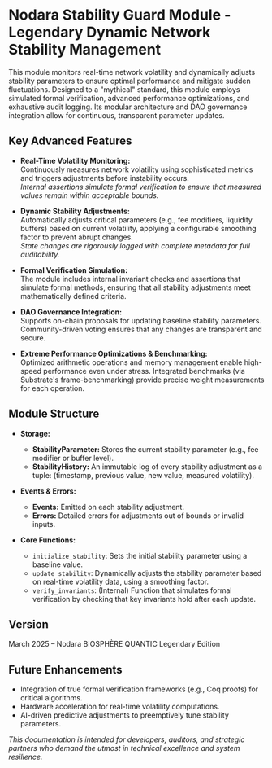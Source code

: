 # Nodara Stability Guard Module - Legendary Dynamic Network Stability Management

This module monitors real-time network volatility and dynamically adjusts stability parameters to ensure optimal performance and mitigate sudden fluctuations. Designed to a "mythical" standard, this module employs simulated formal verification, advanced performance optimizations, and exhaustive audit logging. Its modular architecture and DAO governance integration allow for continuous, transparent parameter updates.

## Key Advanced Features

- **Real-Time Volatility Monitoring:**  
  Continuously measures network volatility using sophisticated metrics and triggers adjustments before instability occurs.  
  *Internal assertions simulate formal verification to ensure that measured values remain within acceptable bounds.*

- **Dynamic Stability Adjustments:**  
  Automatically adjusts critical parameters (e.g., fee modifiers, liquidity buffers) based on current volatility, applying a configurable smoothing factor to prevent abrupt changes.  
  *State changes are rigorously logged with complete metadata for full auditability.*

- **Formal Verification Simulation:**  
  The module includes internal invariant checks and assertions that simulate formal methods, ensuring that all stability adjustments meet mathematically defined criteria.

- **DAO Governance Integration:**  
  Supports on-chain proposals for updating baseline stability parameters. Community-driven voting ensures that any changes are transparent and secure.

- **Extreme Performance Optimizations & Benchmarking:**  
  Optimized arithmetic operations and memory management enable high-speed performance even under stress. Integrated benchmarks (via Substrate's frame-benchmarking) provide precise weight measurements for each operation.

## Module Structure

- **Storage:**
  - **StabilityParameter:** Stores the current stability parameter (e.g., fee modifier or buffer level).
  - **StabilityHistory:** An immutable log of every stability adjustment as a tuple: (timestamp, previous value, new value, measured volatility).

- **Events & Errors:**
  - **Events:** Emitted on each stability adjustment.
  - **Errors:** Detailed errors for adjustments out of bounds or invalid inputs.

- **Core Functions:**
  - `initialize_stability`: Sets the initial stability parameter using a baseline value.
  - `update_stability`: Dynamically adjusts the stability parameter based on real-time volatility data, using a smoothing factor.
  - `verify_invariants`: (Internal) Function that simulates formal verification by checking that key invariants hold after each update.

## Version
March 2025 – Nodara BIOSPHÈRE QUANTIC Legendary Edition

## Future Enhancements
- Integration of true formal verification frameworks (e.g., Coq proofs) for critical algorithms.
- Hardware acceleration for real-time volatility computations.
- AI-driven predictive adjustments to preemptively tune stability parameters.

*This documentation is intended for developers, auditors, and strategic partners who demand the utmost in technical excellence and system resilience.*
